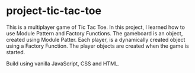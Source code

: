 # project-tic-tac-toe

This is a multiplayer game of Tic Tac Toe. In this project, I learned how to use Module Pattern and Factory Functions. The gameboard is an object, created using Module Patter. Each player, is a dynamically created object using a Factory Function. The player objects are created when the game is started. 

Build using vanilla JavaScript, CSS and HTML.
